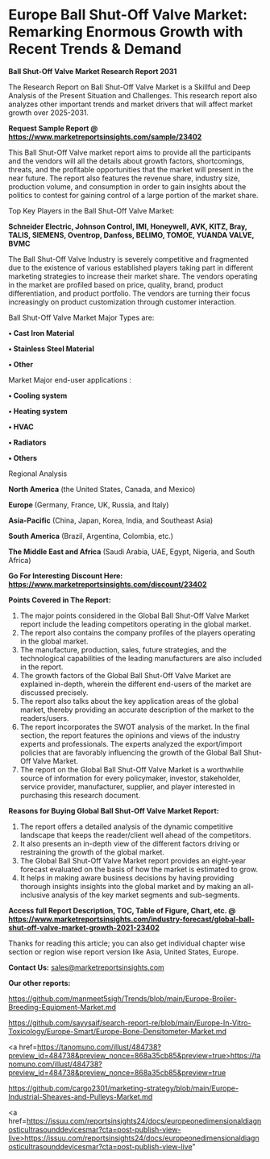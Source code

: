 # Europe Ball Shut-Off Valve Market: Remarking Enormous Growth with Recent Trends & Demand

<strong>Ball Shut-Off Valve Market Research Report 2031</strong>

The Research Report on Ball Shut-Off Valve Market is a Skillful and Deep Analysis of the Present Situation and Challenges. This research report also analyzes other important trends and market drivers that will affect market growth over 2025-2031.

<strong>Request Sample Report @ <a href=https://www.marketreportsinsights.com/sample/23402>https://www.marketreportsinsights.com/sample/23402</a></strong>

This Ball Shut-Off Valve market report aims to provide all the participants and the vendors will all the details about growth factors, shortcomings, threats, and the profitable opportunities that the market will present in the near future. The report also features the revenue share, industry size, production volume, and consumption in order to gain insights about the politics to contest for gaining control of a large portion of the market share.

Top Key Players in the Ball Shut-Off Valve Market:

<strong>Schneider Electric, Johnson Control, IMI, Honeywell, AVK, KITZ, Bray, TALIS, SIEMENS, Oventrop, Danfoss, BELIMO, TOMOE, YUANDA VALVE, BVMC</strong>

The Ball Shut-Off Valve Industry is severely competitive and fragmented due to the existence of various established players taking part in different marketing strategies to increase their market share. The vendors operating in the market are profiled based on price, quality, brand, product differentiation, and product portfolio. The vendors are turning their focus increasingly on product customization through customer interaction.

Ball Shut-Off Valve Market Major Types are:

<strong>• Cast Iron Material

• Stainless Steel Material

• Other</strong>

Market Major end-user applications :

<strong>• Cooling system

• Heating system

• HVAC

• Radiators

• Others</strong>

Regional Analysis

</u><strong><b>North America</b></strong> (the United States, Canada, and Mexico)

<strong><b>Europe </b></strong>(Germany, France, UK, Russia, and Italy)

<strong><b>Asia-Pacific</b></strong> (China, Japan, Korea, India, and Southeast Asia)

<strong><b>South America</b></strong> (Brazil, Argentina, Colombia, etc.)

<strong><b>The Middle East and Africa</b></strong> (Saudi Arabia, UAE, Egypt, Nigeria, and South Africa)

<strong>Go For Interesting Discount Here: <a href=https://www.marketreportsinsights.com/discount/23402>https://www.marketreportsinsights.com/discount/23402</a></strong>

<strong>Points Covered in The Report:</strong>
<ol>
  <li>The major points considered in the Global Ball Shut-Off Valve Market report include the leading competitors operating in the global market.</li>
  <li>The report also contains the company profiles of the players operating in the global market.</li>
  <li>The manufacture, production, sales, future strategies, and the technological capabilities of the leading manufacturers are also included in the report.</li>
  <li>The growth factors of the Global Ball Shut-Off Valve Market are explained in-depth, wherein the different end-users of the market are discussed precisely.</li>
  <li>The report also talks about the key application areas of the global market, thereby providing an accurate description of the market to the readers/users.</li>
  <li>The report incorporates the SWOT analysis of the market. In the final section, the report features the opinions and views of the industry experts and professionals. The experts analyzed the export/import policies that are favorably influencing the growth of the Global Ball Shut-Off Valve Market.</li>
  <li>The report on the Global Ball Shut-Off Valve Market is a worthwhile source of information for every policymaker, investor, stakeholder, service provider, manufacturer, supplier, and player interested in purchasing this research document.</li>
</ol>
<strong>Reasons for Buying Global Ball Shut-Off Valve Market Report:</strong>

<ol>
  <li>The report offers a detailed analysis of the dynamic competitive landscape that keeps the reader/client well ahead of the competitors.</li>
  <li>It also presents an in-depth view of the different factors driving or restraining the growth of the global market.</li>
  <li>The Global Ball Shut-Off Valve Market report provides an eight-year forecast evaluated on the basis of how the market is estimated to grow.</li>
  <li>It helps in making aware business decisions by having providing thorough insights insights into the global market and by making an all-inclusive analysis of the key market segments and sub-segments.</li>
</ol>
<strong>Access full Report Description, TOC, Table of Figure, Chart, etc. @ <a href=https://www.marketreportsinsights.com/industry-forecast/global-ball-shut-off-valve-market-growth-2021-23402>https://www.marketreportsinsights.com/industry-forecast/global-ball-shut-off-valve-market-growth-2021-23402</a></strong>


Thanks for reading this article; you can also get individual chapter wise section or region wise report version like Asia, United States, Europe.

<strong>Contact Us:</strong>
sales@marketreportsinsights.com

<strong>Our other reports:</strong>

<a href=https://github.com/manmeet5sigh/Trends/blob/main/Europe-Broiler-Breeding-Equipment-Market.md>https://github.com/manmeet5sigh/Trends/blob/main/Europe-Broiler-Breeding-Equipment-Market.md</a>

<a href=https://github.com/sayysaif/search-report-re/blob/main/Europe-In-Vitro-Toxicology/Europe-Smart/Europe-Bone-Densitometer-Market.md>https://github.com/sayysaif/search-report-re/blob/main/Europe-In-Vitro-Toxicology/Europe-Smart/Europe-Bone-Densitometer-Market.md</a>

<a href=https://tanomuno.com/illust/484738?preview_id=484738&preview_nonce=868a35cb85&preview=true>https://tanomuno.com/illust/484738?preview_id=484738&preview_nonce=868a35cb85&preview=true</a>

<a href=https://github.com/cargo2301/marketing-strategy/blob/main/Europe-Industrial-Sheaves-and-Pulleys-Market.md>https://github.com/cargo2301/marketing-strategy/blob/main/Europe-Industrial-Sheaves-and-Pulleys-Market.md</a>

<a href=https://issuu.com/reportsinsights24/docs/europeonedimensionaldiagnosticultrasounddevicesmar?cta=post-publish-view-live>https://issuu.com/reportsinsights24/docs/europeonedimensionaldiagnosticultrasounddevicesmar?cta=post-publish-view-live</a>"
